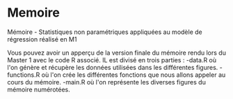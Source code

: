 # Memoire
Mémoire - Statistiques non paramétriques appliquées au modèle de régression réalisé en M1

Vous pouvez avoir un apperçu de la version finale du mémoire rendu lors du Master 1 avec le code R associé.
IL est divisé en trois parties :
-data.R où l'on génère et récupère les données utilisées dans les différentes figures.
-functions.R où l'on crée les différentes fonctions que nous allons appeler au cours du mémoire.
-main.R où l'on représente les diverses figures du mémoire numérotées. 
